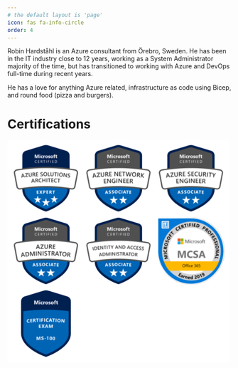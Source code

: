 ```yaml
---
# the default layout is 'page'
icon: fas fa-info-circle
order: 4
---
```


Robin Hardståhl is an Azure consultant from Örebro, Sweden. He has been in the IT industry close to 12 years, working as a System Administrator majority of the time, but has transitioned to working with Azure and DevOps full-time during recent years.

He has a love for anything Azure related, infrastructure as code using Bicep, and round food (pizza and burgers).

# Certifications

![cert-collage](../assets/img/cert-collage-removebg.png)